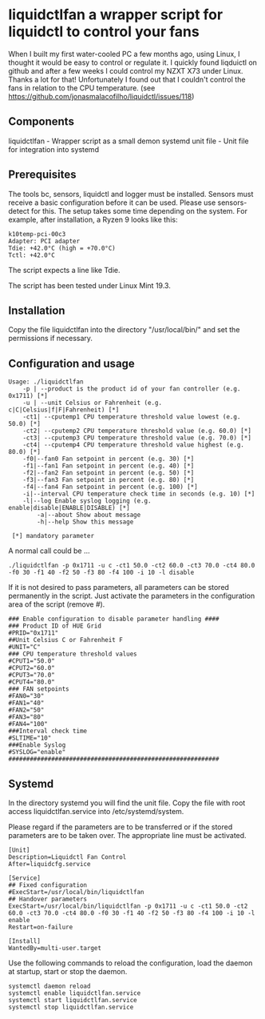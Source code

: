 # liquidctlfan a wrapper script for liquidctl to control your fans
When I built my first water-cooled PC a few months ago, using Linux, I thought it would be easy to control or regulate it. I quickly found liqduictl on github and after a few weeks I could control my NZXT X73 under Linux. Thanks a lot for that!
Unfortunately I found out that I couldn't control the fans in relation to the CPU temperature. (see https://github.com/jonasmalacofilho/liquidctl/issues/118)

## Components
liquidctlfan - Wrapper script as a small demon
systemd unit file - Unit file for integration into systemd

## Prerequisites
The tools bc, sensors, liquidctl and logger must be installed.
Sensors must receive a basic configuration before it can be used. Please use sensors-detect for this. The setup takes some time depending on the system. For example, after installation, a Ryzen 9 looks like this:
```
k10temp-pci-00c3
Adapter: PCI adapter
Tdie: +42.0°C (high = +70.0°C)
Tctl: +42.0°C
```
The script expects a line like Tdie.

The script has been tested under Linux Mint 19.3.

## Installation
Copy the file liquidctlfan into the directory "/usr/local/bin/" and set the permissions if necessary.

## Configuration and usage
```
Usage: ./liquidctlfan
	-p | --product is the product id of your fan controller (e.g. 0x1711) [*]
	-u | --unit Celsius or Fahrenheit (e.g. c|C|Celsius|f|F|Fahrenheit) [*]
	-ct1| --cputemp1 CPU temperature threshold value lowest (e.g. 50.0) [*]
	-ct2| --cputemp2 CPU temperature threshold value (e.g. 60.0) [*]
	-ct3| --cputemp3 CPU temperature threshold value (e.g. 70.0) [*]
	-ct4| --cputemp4 CPU temperature threshold value highest (e.g. 80.0) [*]
	-f0|--fan0 Fan setpoint in percent (e.g. 30) [*]
	-f1|--fan1 Fan setpoint in percent (e.g. 40) [*]
	-f2|--fan2 Fan setpoint in percent (e.g. 50) [*]
	-f3|--fan3 Fan setpoint in percent (e.g. 80) [*]
	-f4|--fan4 Fan setpoint in percent (e.g. 100) [*]
	-i|--interval CPU temperature check time in seconds (e.g. 10) [*]
	-l|--log Enable syslog logging (e.g. enable|disable|ENABLE|DISABLE) [*]
        -a|--about Show about message
        -h|--help Show this message

 [*] mandatory parameter
```
A normal call could be ...

`./liquidctlfan -p 0x1711 -u c -ct1 50.0 -ct2 60.0 -ct3 70.0 -ct4 80.0 -f0 30 -f1 40 -f2 50 -f3 80 -f4 100 -i 10 -l disable`

If it is not desired to pass parameters, all parameters can be stored permanently in the script. Just activate the parameters in the configuration area of the script (remove #). 
```
### Enable configuration to disable parameter handling ####
### Product ID of HUE Grid
#PRID="0x1711"
##Unit Celsius C or Fahrenheit F
#UNIT="C"
### CPU temperature threshold values
#CPUT1="50.0"
#CPUT2="60.0"
#CPUT3="70.0"
#CPUT4="80.0"
### FAN setpoints
#FAN0="30"
#FAN1="40"
#FAN2="50"
#FAN3="80"
#FAN4="100"
###Interval check time
#SLTIME="10"
###Enable Syslog
#SYSLOG="enable"
###########################################################
```
## Systemd
In the directory systemd you will find the unit file.
Copy the file with root access liquidctlfan.service into /etc/systemd/system.

Please regard if the parameters are to be transferred or if the stored parameters are to be taken over. The appropriate line must be activated.
```
[Unit]
Description=Liquidctl Fan Control
After=liquidcfg.service

[Service]
## Fixed configuration
#ExecStart=/usr/local/bin/liquidctlfan
## Handover parameters
ExecStart=/usr/local/bin/liquidctlfan -p 0x1711 -u c -ct1 50.0 -ct2 60.0 -ct3 70.0 -ct4 80.0 -f0 30 -f1 40 -f2 50 -f3 80 -f4 100 -i 10 -l enable
Restart=on-failure

[Install]
WantedBy=multi-user.target 
```
Use the following commands to reload the configuration, load the daemon at startup, start or stop the daemon.

```
systemctl daemon reload
systemctl enable liquidctlfan.service
systemctl start liquidctlfan.service
systemctl stop liquidctlfan.service
```


